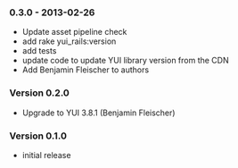 ### 0.3.0 - 2013-02-26

* Update asset pipeline check
* add rake yui_rails:version
* add tests
* update code to update YUI library version from the CDN
* Add Benjamin Fleischer to authors

### Version 0.2.0
* Upgrade to YUI 3.8.1 (Benjamin Fleischer)

### Version 0.1.0
* initial release
